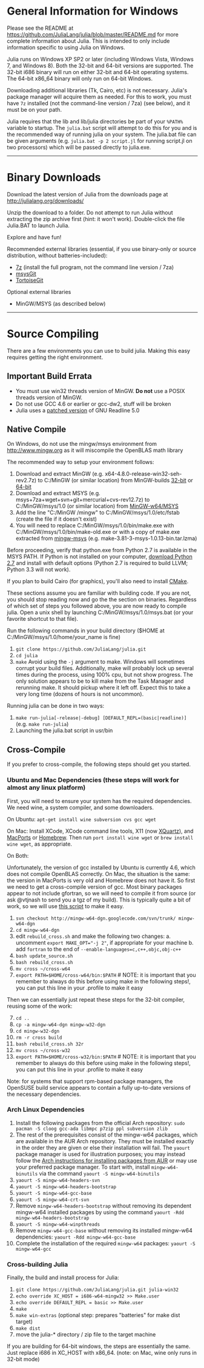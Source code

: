 General Information for Windows
===============================

Please see the README at https://github.com/JuliaLang/julia/blob/master/README.md for more complete information about Julia. This is intended to only include information specific to using Julia on Windows.

Julia runs on Windows XP SP2 or later (including Windows Vista, Windows 7, and Windows 8). Both the 32-bit and 64-bit versions are supported. The 32-bit i686 binary will run on either 32-bit and 64-bit operating systems. The 64-bit x86_64 binary will only run on 64-bit Windows.

Downloading additional libraries (Tk, Cairo, etc) is not necessary. Julia's package manager will acquire them as needed. For this to work, you must have `7z` installed (not the command-line version / 7za) (see below), and it must be on your path.

Julia requires that the lib and lib/julia directories be part of your `%PATH%` variable to startup. The `julia.bat` script will attempt to do this for you and is the recommended way of running julia on your system. The julia.bat file can be given arguments (e.g. `julia.bat -p 2 script.jl` for running script.jl on two processors) which will be passed directly to julia.exe.

___________________________________________________
Binary Downloads
================

Download the latest version of Julia from the downloads page at http://julialang.org/downloads/

Unzip the download to a folder. Do not attempt to run Julia without extracting the zip archive first (hint: it won't work). Double-click the file Julia.BAT to launch Julia.

Explore and have fun!

Recommended external libraries (essential, if you use binary-only or source distribution, without batteries-included):

 - [7z](http://www.7-zip.org/download.html) (install the full program, not the command line version / 7za)
 - [msysGit](https://code.google.com/p/msysgit/downloads/list)
 - [TortoiseGit](https://code.google.com/p/tortoisegit/wiki/Download)

Optional external libraries

 - MinGW/MSYS (as described below)

___________________________________________________
Source Compiling
================

There are a few environments you can use to build julia. Making this easy requires getting the right environment.

Important Build Errata
----------------------

- You must use win32 threads version of MinGW. **Do not** use a POSIX threads version of MinGW.
- Do not use GCC 4.6 or earlier or gcc-dw2, stuff will be broken
- Julia uses a [patched version](http://github.com/JuliaLang/readline/tarball/master) of GNU Readline 5.0


Native Compile
--------------

On Windows, do not use the mingw/msys environment from http://www.mingw.org as it will miscompile the OpenBLAS math library

The recommended way to setup your environment follows:

1. Download and extract MinGW (e.g. x64-4.8.0-release-win32-seh-rev2.7z) to C:/MinGW (or similar location) from
MinGW-builds [32-bit](http://sourceforge.net/projects/mingwbuilds/files/host-windows/releases/4.8.0/32-bit/threads-win32/sjlj/)
or [64-bit](http://sourceforge.net/projects/mingwbuilds/files/host-windows/releases/4.8.0/64-bit/threads-win32/seh/) 
2. Download and extract MSYS (e.g. msys+7za+wget+svn+git+mercurial+cvs-rev12.7z) to C:/MinGW/msys/1.0 (or similar location) from [MinGW-w64/MSYS](http://sourceforge.net/projects/mingwbuilds/files/external-binary-packages/)
3. Add the line "C:/MinGW /mingw" to C:/MinGW/msys/1.0/etc/fstab (create the file if it doesn't exist)
4. You will need to replace C:/MinGW/msys/1.0/bin/make.exe with C:/MinGW/msys/1.0/bin/make-old.exe or with a copy of make.exe extracted from [mingw-msys](http://sourceforge.net/projects/mingw/files/MSYS/Base/make/make-3.81-3/) (e.g. make-3.81-3-msys-1.0.13-bin.tar.lzma)

Before proceeding, verify that python.exe from Python 2.7 is available in the MSYS PATH. If Python is not installed on your computer, [download Python 2.7](http://www.python.org/download/releases/2.7.5/) and install with default options (Python 2.7 is required to build LLVM; Python 3.3 will not work).

If you plan to build Cairo (for graphics), you'll also need to install [CMake](http://www.cmake.org/cmake/resources/software.html).

These sections assume you are familiar with building code. If you are not, you should stop reading now and go the the section on binaries. Regardless of which set of steps you followed above, you are now ready to compile julia. Open a unix shell by launching C:/MinGW/msys/1.0/msys.bat (or your favorite shortcut to that file). 

Run the following commands in your build directory ($HOME at C:/MinGW/msys/1.0/home/your_name is fine)

1. `git clone https://github.com/JuliaLang/julia.git`
2. `cd julia`
3. `make` Avoid using the `-j` argument to make. Windows will sometimes corrupt your build files. Additionally, make will probably lock up several times during the process, using 100% cpu, but not show progress. The only solution appears to be to kill make from the Task Manager and rerunning make. It should pickup where it left off. Expect this to take a very long time (dozens of hours is not uncommon).

Running julia can be done in two ways:

1. `make run-julia[-release|-debug] [DEFAULT_REPL=(basic|readline)]` (e.g. `make run-julia`)
2. Launching the julia.bat script in usr/bin

Cross-Compile
-------------

If you prefer to cross-compile, the following steps should get you started.

### Ubuntu and Mac Dependencies (these steps will work for almost any linux platform)

First, you will need to ensure your system has the required dependencies. We need wine, a system compiler, and some downloaders.

On Ubuntu: ```apt-get install wine subversion cvs gcc wget```

On Mac: Install XCode, XCode command line tools, X11 (now [XQuartz](http://xquartz.macosforge.org/)),
and [MacPorts](http://www.macports.org/install.php) or [Homebrew](http://mxcl.github.io/homebrew/).
Then run ```port install wine wget``` or ```brew install wine wget```, as appropriate.

On Both:

Unfortunately, the version of gcc installed by Ubuntu is currently 4.6, which does not compile OpenBLAS correctly.
On Mac, the situation is the same: the version in MacPorts is very old and Homebrew does not have it. So first we need to get
a cross-compile version of gcc. Most binary packages appear to not include gfortran, so we will need to compile it
from source (or ask @vtjnash to send you a tgz of my build). This is typically quite a bit of work, so we will use
[this script](https://code.google.com/p/mingw-w64-dgn/) to make it easy. 

1. `svn checkout http://mingw-w64-dgn.googlecode.com/svn/trunk/ mingw-w64-dgn`
2. `cd mingw-w64-dgn`
3. edit `rebuild_cross.sh` and make the following two changes:
  a. uncomment `export MAKE_OPT="-j 2"`, if appropriate for your machine
  b. add `fortran` to the end of `--enable-languages=c,c++,objc,obj-c++`
5. `bash update_source.sh`
4. `bash rebuild_cross.sh`
5. `mv cross ~/cross-w64`
6. `export PATH=$HOME/cross-w64/bin:$PATH` # NOTE: it is important that you remember to always do this before using make in the following steps!, you can put this line in your .profile to make it easy

Then we can essentially just repeat these steps for the 32-bit compiler, reusing some of the work:

7. `cd ..`
8. `cp -a mingw-w64-dgn mingw-w32-dgn`
9. `cd mingw-w32-dgn`
10. `rm -r cross build`
11. `bash rebuild_cross.sh 32r`
12. `mv cross ~/cross-w32`
13. `export PATH=$HOME/cross-w32/bin:$PATH` # NOTE: it is important that you remember to always do this before using make in the following steps!, you can put this line in your .profile to make it easy

Note: for systems that support rpm-based package managers, the OpenSUSE build service appears to contain a fully up-to-date versions of the necessary dependencies.

### Arch Linux Dependencies

1. Install the following packages from the official Arch repository:
`sudo pacman -S cloog gcc-ada libmpc p7zip ppl subversion zlib`
2. The rest of the prerequisites consist of the mingw-w64 packages, which are available in the AUR Arch repository. They must be installed exactly in the order they are given or else their installation will fail. The `yaourt` package manager is used for illustration purposes; you may instead follow the [Arch instructions for installing packages from AUR](https://wiki.archlinux.org/index.php/Arch_User_Repository#Installing_packages) or may use your preferred package manager. To start with, install `mingw-w64-binutils` via the command
`yaourt -S mingw-w64-binutils`
3. `yaourt -S mingw-w64-headers-svn`
4. `yaourt -S mingw-w64-headers-bootstrap`
5. `yaourt -S mingw-w64-gcc-base`
6. `yaourt -S mingw-w64-crt-svn`
7. Remove `mingw-w64-headers-bootstrap` without removing its dependent mingw-w64 installed packages by using the command
`yaourt -Rdd mingw-w64-headers-bootstrap`
8. `yaourt -S mingw-w64-winpthreads`
9. Remove `mingw-w64-gcc-base` without removing its installed mingw-w64 dependencies:
`yaourt -Rdd mingw-w64-gcc-base`
10. Complete the installation of the required `mingw-w64` packages:
`yaourt -S mingw-w64-gcc`

### Cross-building Julia

Finally, the build and install process for Julia:

1. `git clone https://github.com/JuliaLang/julia.git julia-win32`
2. `echo override XC_HOST = i686-w64-mingw32 >> Make.user`
3. `echo override DEFAULT_REPL = basic >> Make.user`
4. `make`
5. `make win-extras` (optional step: prepares "batteries" for make dist target)
4. `make dist`
6. move the julia-* directory / zip file to the target machine

If you are building for 64-bit windows, the steps are essentially the same. Just replace i686 in XC_HOST with x86_64. (note: on Mac, wine only runs in 32-bit mode)
